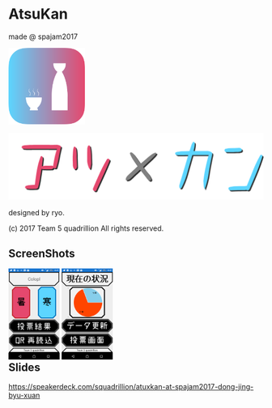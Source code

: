 # AtsuKan
made @ spajam2017

<img src="docs/img/icon.png" width="30%">

![](docs/img/logo.png)

designed by ryo.

(c) 2017 Team 5 quadrillion All rights reserved.

## ScreenShots

<div class="clearfix" style="float:left">
<img src="docs/img/screenshot1.png" width="20%">
<img src="docs/img/screenshot2.png" width="20%">
</div>

## Slides

https://speakerdeck.com/squadrillion/atuxkan-at-spajam2017-dong-jing-byu-xuan

